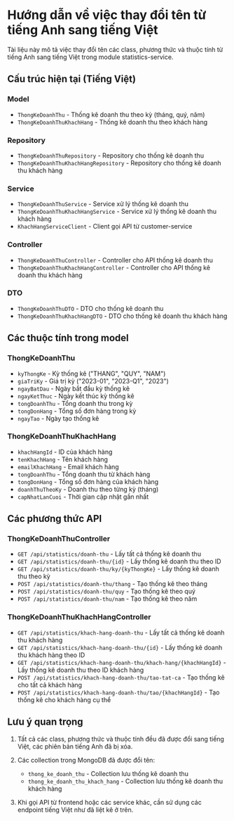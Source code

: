 # Hướng dẫn về việc thay đổi tên từ tiếng Anh sang tiếng Việt

Tài liệu này mô tả việc thay đổi tên các class, phương thức và thuộc tính từ tiếng Anh sang tiếng Việt trong module statistics-service.

## Cấu trúc hiện tại (Tiếng Việt)

### Model
- `ThongKeDoanhThu` - Thống kê doanh thu theo kỳ (tháng, quý, năm)
- `ThongKeDoanhThuKhachHang` - Thống kê doanh thu theo khách hàng

### Repository
- `ThongKeDoanhThuRepository` - Repository cho thống kê doanh thu
- `ThongKeDoanhThuKhachHangRepository` - Repository cho thống kê doanh thu khách hàng

### Service
- `ThongKeDoanhThuService` - Service xử lý thống kê doanh thu
- `ThongKeDoanhThuKhachHangService` - Service xử lý thống kê doanh thu khách hàng
- `KhachHangServiceClient` - Client gọi API từ customer-service

### Controller
- `ThongKeDoanhThuController` - Controller cho API thống kê doanh thu
- `ThongKeDoanhThuKhachHangController` - Controller cho API thống kê doanh thu khách hàng

### DTO
- `ThongKeDoanhThuDTO` - DTO cho thống kê doanh thu
- `ThongKeDoanhThuKhachHangDTO` - DTO cho thống kê doanh thu khách hàng

## Các thuộc tính trong model

### ThongKeDoanhThu
- `kyThongKe` - Kỳ thống kê ("THANG", "QUY", "NAM")
- `giaTriKy` - Giá trị kỳ ("2023-01", "2023-Q1", "2023")
- `ngayBatDau` - Ngày bắt đầu kỳ thống kê
- `ngayKetThuc` - Ngày kết thúc kỳ thống kê
- `tongDoanhThu` - Tổng doanh thu trong kỳ
- `tongDonHang` - Tổng số đơn hàng trong kỳ
- `ngayTao` - Ngày tạo thống kê

### ThongKeDoanhThuKhachHang
- `khachHangId` - ID của khách hàng
- `tenKhachHang` - Tên khách hàng
- `emailKhachHang` - Email khách hàng
- `tongDoanhThu` - Tổng doanh thu từ khách hàng
- `tongDonHang` - Tổng số đơn hàng của khách hàng
- `doanhThuTheoKy` - Doanh thu theo từng kỳ (tháng)
- `capNhatLanCuoi` - Thời gian cập nhật gần nhất

## Các phương thức API

### ThongKeDoanhThuController
- `GET /api/statistics/doanh-thu` - Lấy tất cả thống kê doanh thu
- `GET /api/statistics/doanh-thu/{id}` - Lấy thống kê doanh thu theo ID
- `GET /api/statistics/doanh-thu/ky/{kyThongKe}` - Lấy thống kê doanh thu theo kỳ
- `POST /api/statistics/doanh-thu/thang` - Tạo thống kê theo tháng
- `POST /api/statistics/doanh-thu/quy` - Tạo thống kê theo quý
- `POST /api/statistics/doanh-thu/nam` - Tạo thống kê theo năm

### ThongKeDoanhThuKhachHangController
- `GET /api/statistics/khach-hang-doanh-thu` - Lấy tất cả thống kê doanh thu khách hàng
- `GET /api/statistics/khach-hang-doanh-thu/{id}` - Lấy thống kê doanh thu khách hàng theo ID
- `GET /api/statistics/khach-hang-doanh-thu/khach-hang/{khachHangId}` - Lấy thống kê doanh thu theo ID khách hàng
- `POST /api/statistics/khach-hang-doanh-thu/tao-tat-ca` - Tạo thống kê cho tất cả khách hàng
- `POST /api/statistics/khach-hang-doanh-thu/tao/{khachHangId}` - Tạo thống kê cho khách hàng cụ thể

## Lưu ý quan trọng

1. Tất cả các class, phương thức và thuộc tính đều đã được đổi sang tiếng Việt, các phiên bản tiếng Anh đã bị xóa.

2. Các collection trong MongoDB đã được đổi tên:
   - `thong_ke_doanh_thu` - Collection lưu thống kê doanh thu
   - `thong_ke_doanh_thu_khach_hang` - Collection lưu thống kê doanh thu khách hàng

3. Khi gọi API từ frontend hoặc các service khác, cần sử dụng các endpoint tiếng Việt như đã liệt kê ở trên.
